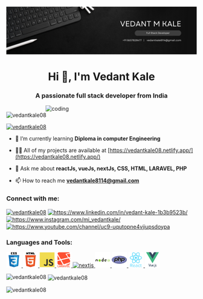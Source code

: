 ![logo](https://github.com/VedantKale08/VedantKale08/blob/main/Black%20Minimalist%20Corporate%20Professional%20Profile%20LinkedIn%20Banner.png)
<h1 align="center">Hi 👋, I'm Vedant Kale</h1>
<h3 align="center">A passionate full stack developer from India</h3>

<img align="right" alt="coding" width="400px" src="https://user-images.githubusercontent.com/104070347/216806109-e9f07320-ef89-42d6-801d-33176090586d.png" />

<p align="left"> <img src="https://komarev.com/ghpvc/?username=vedantkale08&label=Profile%20views&color=0e75b6&style=flat" alt="vedantkale08" /> </p>

<p align="left"> <a href="https://twitter.com/vedantkale08" target="blank"><img src="https://img.shields.io/twitter/follow/vedantkale08?logo=twitter&style=for-the-badge" alt="vedantkale08" /></a> </p>

- 🌱 I’m currently learning **Diploma in computer Engineering**

- 👨‍💻 All of my projects are available at [https://vedantkale08.netlify.app/](https://vedantkale08.netlify.app/)

- 💬 Ask me about **reactJs, vueJs, nextJs, CSS, HTML, LARAVEL, PHP**

- 📫 How to reach me **vedantkale8114@gmail.com**

<h3 align="left">Connect with me:</h3>
<p align="left">
<a href="https://twitter.com/vedantkale08" target="blank"><img align="center" src="https://raw.githubusercontent.com/rahuldkjain/github-profile-readme-generator/master/src/images/icons/Social/twitter.svg" alt="vedantkale08" height="30" width="40" /></a>
<a href="https://linkedin.com/in/https://www.linkedin.com/in/vedant-kale-1b3b9523b/" target="blank"><img align="center" src="https://raw.githubusercontent.com/rahuldkjain/github-profile-readme-generator/master/src/images/icons/Social/linked-in-alt.svg" alt="https://www.linkedin.com/in/vedant-kale-1b3b9523b/" height="30" width="40" /></a>
<a href="https://instagram.com/https://www.instagram.com/mi_vedantkale/" target="blank"><img align="center" src="https://raw.githubusercontent.com/rahuldkjain/github-profile-readme-generator/master/src/images/icons/Social/instagram.svg" alt="https://www.instagram.com/mi_vedantkale/" height="30" width="40" /></a>
<a href="https://www.youtube.com/c/https://www.youtube.com/channel/uc9-uqutopne4vjiupsdoypa" target="blank"><img align="center" src="https://raw.githubusercontent.com/rahuldkjain/github-profile-readme-generator/master/src/images/icons/Social/youtube.svg" alt="https://www.youtube.com/channel/uc9-uqutopne4vjiupsdoypa" height="30" width="40" /></a>
</p>

<h3 align="left">Languages and Tools:</h3>
<p align="left"> <a href="https://www.w3schools.com/css/" target="_blank" rel="noreferrer"> <img src="https://raw.githubusercontent.com/devicons/devicon/master/icons/css3/css3-original-wordmark.svg" alt="css3" width="40" height="40"/> </a> <a href="https://www.w3.org/html/" target="_blank" rel="noreferrer"> <img src="https://raw.githubusercontent.com/devicons/devicon/master/icons/html5/html5-original-wordmark.svg" alt="html5" width="40" height="40"/> </a> <a href="https://developer.mozilla.org/en-US/docs/Web/JavaScript" target="_blank" rel="noreferrer"> <img src="https://raw.githubusercontent.com/devicons/devicon/master/icons/javascript/javascript-original.svg" alt="javascript" width="40" height="40"/> </a> <a href="https://laravel.com/" target="_blank" rel="noreferrer"> <img src="https://raw.githubusercontent.com/devicons/devicon/master/icons/laravel/laravel-plain-wordmark.svg" alt="laravel" width="40" height="40"/> </a> <a href="https://nextjs.org/" target="_blank" rel="noreferrer"> <img src="https://cdn.worldvectorlogo.com/logos/nextjs-2.svg" alt="nextjs" width="40" height="40"/> </a> <a href="https://nodejs.org" target="_blank" rel="noreferrer"> <img src="https://raw.githubusercontent.com/devicons/devicon/master/icons/nodejs/nodejs-original-wordmark.svg" alt="nodejs" width="40" height="40"/> </a> <a href="https://www.php.net" target="_blank" rel="noreferrer"> <img src="https://raw.githubusercontent.com/devicons/devicon/master/icons/php/php-original.svg" alt="php" width="40" height="40"/> </a> <a href="https://reactjs.org/" target="_blank" rel="noreferrer"> <img src="https://raw.githubusercontent.com/devicons/devicon/master/icons/react/react-original-wordmark.svg" alt="react" width="40" height="40"/> </a> <a href="https://vuejs.org/" target="_blank" rel="noreferrer"> <img src="https://raw.githubusercontent.com/devicons/devicon/master/icons/vuejs/vuejs-original-wordmark.svg" alt="vuejs" width="40" height="40"/> </a> </p>

<p><img align="left" src="https://github-readme-stats.vercel.app/api/top-langs?username=vedantkale08&show_icons=true&locale=en&layout=compact" alt="vedantkale08" /></p>

<p>&nbsp;<img align="center" src="https://github-readme-stats.vercel.app/api?username=vedantkale08&show_icons=true&locale=en" alt="vedantkale08" /></p>

<p><img align="center" src="https://github-readme-streak-stats.herokuapp.com/?user=vedantkale08&" alt="vedantkale08" /></p>
